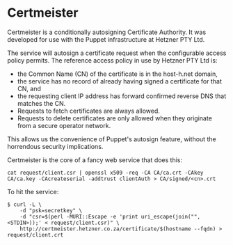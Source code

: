 # Certmeister

Certmeister is a conditionally autosigning Certificate Authority. It was developed for use
with the Puppet infrastructure at Hetzner PTY Ltd.

The service will autosign a certificate request when the configurable access policy permits.
The reference access policy in use by Hetzner PTY Ltd is:

* the Common Name (CN) of the certificate is in the host-h.net domain,
* the service has no record of already having signed a certificate for that CN, and
* the requesting client IP address has forward confirmed reverse DNS that matches the CN.
* Requests to fetch certificates are always allowed.
* Requests to delete certificates are only allowed when they originate from
  a secure operator network.

This allows us the convenience of Puppet's autosign feature, without the horrendous security implications.

Certmeister is the core of a fancy web service that does this:

```
cat request/client.csr | openssl x509 -req -CA CA/ca.crt -CAkey CA/ca.key -CAcreateserial -addtrust clientAuth > CA/signed/<cn>.crt
```

To hit the service:

```
$ curl -L \
    -d "psk=secretkey" \
    -d "csr=$(perl -MURI::Escape -e 'print uri_escape(join("", <STDIN>));' < request/client.csr)" \
    http://certmeister.hetzner.co.za/certificate/$(hostname --fqdn) > request/client.crt
```

